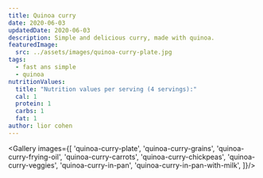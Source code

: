 ```yaml
---
title: Quinoa curry
date: 2020-06-03
updatedDate: 2020-06-03
description: Simple and delicious curry, made with quinoa.
featuredImage:
  src: ../assets/images/quinoa-curry-plate.jpg
tags:
  - fast ans simple
  - quinoa
nutritionValues:
  title: "Nutrition values per serving (4 servings):"
  cal: 1
  protein: 1
  carbs: 1
  fat: 1
author: lior cohen
---
```


<Gallery images={[
'quinoa-curry-plate',
'quinoa-curry-grains',
'quinoa-curry-frying-oil',
'quinoa-curry-carrots',
'quinoa-curry-chickpeas',
'quinoa-curry-veggies',
'quinoa-curry-in-pan',
'quinoa-curry-in-pan-with-milk',
]}/>

<PrintView fileName="quinoa-curry"/>
